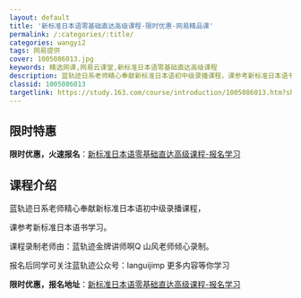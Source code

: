 ```yaml
---
layout: default
title: '新标准日本语零基础直达高级课程-限时优惠-网易精品课'
permalink: /:categories/:title/
categories: wangyi2
tags: 网易提供
cover: 1005086013.jpg
keywords: 精选网课,网易云课堂,新标准日本语零基础直达高级课程
description: 蓝轨迹日系老师精心奉献新标准日本语初中级录播课程，课参考新标准日本语书学习。课程录制老师由：蓝轨迹金牌讲师啊Q山风老师倾
classid: 1005086013
targetlink: https://study.163.com/course/introduction/1005086013.htm?share=1&shareId=1025206652&utm_campaign=share&utm_medium=iphoneShare&utm_source=&utm_u=1025206652
---
```


## 限时特惠

**限时优惠，火速报名**：[新标准日本语零基础直达高级课程-报名学习](https://study.163.com/course/introduction/1005086013.htm?share=1&shareId=1025206652&utm_campaign=share&utm_medium=iphoneShare&utm_source=&utm_u=1025206652)

## 课程介绍

蓝轨迹日系老师精心奉献新标准日本语初中级录播课程，

课参考新标准日本语书学习。

课程录制老师由：蓝轨迹金牌讲师啊Q 山风老师倾心录制。

报名后同学可关注蓝轨迹公众号：languijimp 更多内容等你学习

**限时优惠，报名地址**：[新标准日本语零基础直达高级课程-报名学习](https://study.163.com/course/introduction/1005086013.htm?share=1&shareId=1025206652&utm_campaign=share&utm_medium=iphoneShare&utm_source=&utm_u=1025206652)

